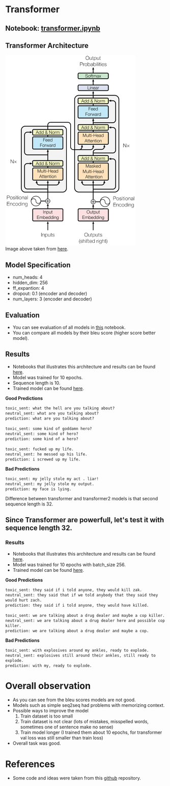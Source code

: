 # Transformer

## Notebook: [transformer.ipynb](../notebooks/transformer.ipynb)

## Transformer Architecture
![Alt text](./figures/transformer1.png) <br>
Image above taken from [here](https://raw.githubusercontent.com/bentrevett/pytorch-seq2seq/49df8404d938a6edbf729876405558cc2c2b3013//assets/transformer1.png).

## Model Specification
- num_heads: 4
- hidden_dim: 256
- ff_expantion: 4
- dropout: 0.1 (encoder and decoder)
- num_layers: 3 (encoder and decoder)

## Evaluation
- You can see evaluation of all models in [this](../notebooks/evaluation.ipynb) notebook.
- You can compare all models by their bleu score (higher score better model).

## Results
- Notebooks that illustrates this architecture and results can be found [here](../notebooks/transformer.ipynb).
- Model was trained for 10 epochs.
- Sequence length is 10.
- Trained model can be found [here](../models/transformer.01.pt).

**Good Predictions** <br>
```
toxic_sent: what the hell are you talking about?
neutral_sent: what are you talking about?
prediction: what are you talking about?

toxic_sent: some kind of goddamn hero?
neutral_sent: some kind of hero?
prediction: some kind of a hero?

toxic_sent: fucked up my life.
neutral_sent: he messed up his life.
prediction: i screwed up my life.
```
**Bad Predictions** <br>
```
toxic_sent: my jelly stole my act . liar!
neutral_sent: my jelly stole my output.
prediction: my face is lying.
```

Difference between transformer and transformer2 models is that second sequence length is 32.

## Since Transformer are powerfull, let's test it with sequence length 32.

### Results
- Notebooks that illustrates this architecture and results can be found [here](../notebooks/attention2.ipynb).
- Model was trained for 10 epochs with batch_size 256.
- Trained model can be found [here](../models/attention2.01.pt).

**Good Predictions** <br>
```
toxic_sent: they said if i told anyone, they would kill zak.
neutral_sent: they said that if we told anybody that they said they would hurt zach.
prediction: they said if i told anyone, they would have killed.

toxic_sent: we are talking about a drug dealer and maybe a cop killer.
neutral_sent: we are talking about a drug dealer here and possible cop killer.
prediction: we are talking about a drug dealer and maybe a cop.
```

**Bad Predictions** <br>
```
toxic_sent: with explosives around my ankles, ready to explode.
neutral_sent: explosives still around their ankles, still ready to explode.
prediction: with my, ready to explode.
```

# Overall observation
- As you can see from the bleu scores models are not good.
- Models such as simple seq2seq had problems with memorizing context.
- Possible ways to improve the model
    1. Train dataset is too small
    2. Train dataset is not clear (lots of mistakes, misspelled words, sometimes one of sentence make no sense)
    3. Train model longer (I trained them about 10 epochs, for transformer val loss was still smaller than train loss)
- Overall task was good.
    
    

# References
- Some code and ideas were taken from this [github](https://github.com/bentrevett/pytorch-seq2seq) repository.